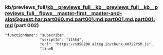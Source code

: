 ### kb/previews_full/kb__previews_full__kb__previews_full__kb__previews_full__flows__master-first__master-and-slot@guest.har.part060.md.part001.md.part001.md.part001.md (part 002)

```md
"functionName": "subscribe",
                "scriptId": "11564",
                "url": "https://n958200.alteg.io/chunk-KO722YSM.js",
                "lineN
```

```
